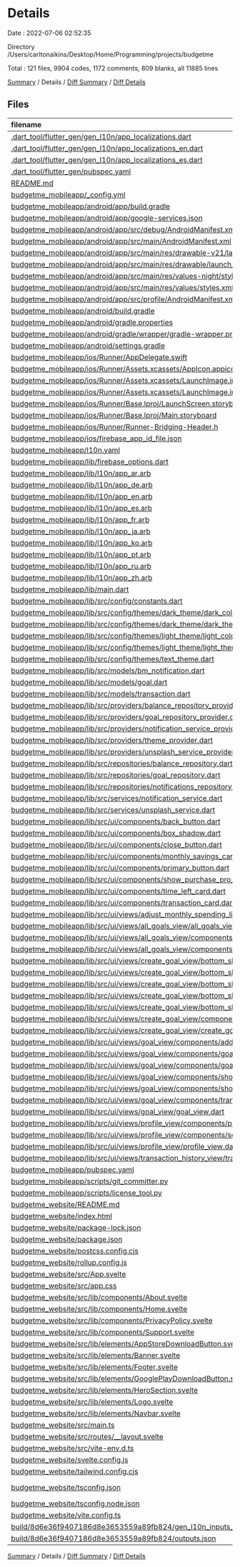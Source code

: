 # Details

Date : 2022-07-06 02:52:35

Directory /Users/carltonaikins/Desktop/Home/Programming/projects/budgetme

Total : 121 files,  9904 codes, 1172 comments, 809 blanks, all 11885 lines

[Summary](results.md) / Details / [Diff Summary](diff.md) / [Diff Details](diff-details.md)

## Files
| filename | language | code | comment | blank | total |
| :--- | :--- | ---: | ---: | ---: | ---: |
| [.dart_tool/flutter_gen/gen_l10n/app_localizations.dart](/.dart_tool/flutter_gen/gen_l10n/app_localizations.dart) | Dart | 49 | 67 | 19 | 135 |
| [.dart_tool/flutter_gen/gen_l10n/app_localizations_en.dart](/.dart_tool/flutter_gen/gen_l10n/app_localizations_en.dart) | Dart | 6 | 1 | 6 | 13 |
| [.dart_tool/flutter_gen/gen_l10n/app_localizations_es.dart](/.dart_tool/flutter_gen/gen_l10n/app_localizations_es.dart) | Dart | 6 | 1 | 6 | 13 |
| [.dart_tool/flutter_gen/pubspec.yaml](/.dart_tool/flutter_gen/pubspec.yaml) | YAML | 2 | 1 | 1 | 4 |
| [README.md](/README.md) | Markdown | 28 | 34 | 26 | 88 |
| [budgetme_mobileapp/_config.yml](/budgetme_mobileapp/_config.yml) | YAML | 1 | 0 | 0 | 1 |
| [budgetme_mobileapp/android/app/build.gradle](/budgetme_mobileapp/android/app/build.gradle) | Groovy | 59 | 3 | 13 | 75 |
| [budgetme_mobileapp/android/app/google-services.json](/budgetme_mobileapp/android/app/google-services.json) | JSON | 46 | 0 | 0 | 46 |
| [budgetme_mobileapp/android/app/src/debug/AndroidManifest.xml](/budgetme_mobileapp/android/app/src/debug/AndroidManifest.xml) | XML | 5 | 3 | 1 | 9 |
| [budgetme_mobileapp/android/app/src/main/AndroidManifest.xml](/budgetme_mobileapp/android/app/src/main/AndroidManifest.xml) | XML | 30 | 6 | 1 | 37 |
| [budgetme_mobileapp/android/app/src/main/res/drawable-v21/launch_background.xml](/budgetme_mobileapp/android/app/src/main/res/drawable-v21/launch_background.xml) | XML | 4 | 7 | 2 | 13 |
| [budgetme_mobileapp/android/app/src/main/res/drawable/launch_background.xml](/budgetme_mobileapp/android/app/src/main/res/drawable/launch_background.xml) | XML | 4 | 7 | 2 | 13 |
| [budgetme_mobileapp/android/app/src/main/res/values-night/styles.xml](/budgetme_mobileapp/android/app/src/main/res/values-night/styles.xml) | XML | 9 | 9 | 1 | 19 |
| [budgetme_mobileapp/android/app/src/main/res/values/styles.xml](/budgetme_mobileapp/android/app/src/main/res/values/styles.xml) | XML | 9 | 9 | 1 | 19 |
| [budgetme_mobileapp/android/app/src/profile/AndroidManifest.xml](/budgetme_mobileapp/android/app/src/profile/AndroidManifest.xml) | XML | 4 | 3 | 1 | 8 |
| [budgetme_mobileapp/android/build.gradle](/budgetme_mobileapp/android/build.gradle) | Groovy | 30 | 0 | 5 | 35 |
| [budgetme_mobileapp/android/gradle.properties](/budgetme_mobileapp/android/gradle.properties) | Properties | 3 | 0 | 1 | 4 |
| [budgetme_mobileapp/android/gradle/wrapper/gradle-wrapper.properties](/budgetme_mobileapp/android/gradle/wrapper/gradle-wrapper.properties) | Properties | 5 | 1 | 1 | 7 |
| [budgetme_mobileapp/android/settings.gradle](/budgetme_mobileapp/android/settings.gradle) | Groovy | 8 | 0 | 4 | 12 |
| [budgetme_mobileapp/ios/Runner/AppDelegate.swift](/budgetme_mobileapp/ios/Runner/AppDelegate.swift) | Swift | 15 | 0 | 4 | 19 |
| [budgetme_mobileapp/ios/Runner/Assets.xcassets/AppIcon.appiconset/Contents.json](/budgetme_mobileapp/ios/Runner/Assets.xcassets/AppIcon.appiconset/Contents.json) | JSON | 122 | 0 | 1 | 123 |
| [budgetme_mobileapp/ios/Runner/Assets.xcassets/LaunchImage.imageset/Contents.json](/budgetme_mobileapp/ios/Runner/Assets.xcassets/LaunchImage.imageset/Contents.json) | JSON | 23 | 0 | 1 | 24 |
| [budgetme_mobileapp/ios/Runner/Assets.xcassets/LaunchImage.imageset/README.md](/budgetme_mobileapp/ios/Runner/Assets.xcassets/LaunchImage.imageset/README.md) | Markdown | 3 | 0 | 2 | 5 |
| [budgetme_mobileapp/ios/Runner/Base.lproj/LaunchScreen.storyboard](/budgetme_mobileapp/ios/Runner/Base.lproj/LaunchScreen.storyboard) | XML | 36 | 1 | 1 | 38 |
| [budgetme_mobileapp/ios/Runner/Base.lproj/Main.storyboard](/budgetme_mobileapp/ios/Runner/Base.lproj/Main.storyboard) | XML | 28 | 1 | 1 | 30 |
| [budgetme_mobileapp/ios/Runner/Runner-Bridging-Header.h](/budgetme_mobileapp/ios/Runner/Runner-Bridging-Header.h) | C++ | 1 | 0 | 1 | 2 |
| [budgetme_mobileapp/ios/firebase_app_id_file.json](/budgetme_mobileapp/ios/firebase_app_id_file.json) | JSON | 7 | 0 | 0 | 7 |
| [budgetme_mobileapp/l10n.yaml](/budgetme_mobileapp/l10n.yaml) | YAML | 3 | 0 | 1 | 4 |
| [budgetme_mobileapp/lib/firebase_options.dart](/budgetme_mobileapp/lib/firebase_options.dart) | Dart | 53 | 29 | 6 | 88 |
| [budgetme_mobileapp/lib/l10n/app_ar.arb](/budgetme_mobileapp/lib/l10n/app_ar.arb) | JSON | 3 | 0 | 0 | 3 |
| [budgetme_mobileapp/lib/l10n/app_de.arb](/budgetme_mobileapp/lib/l10n/app_de.arb) | JSON | 3 | 0 | 0 | 3 |
| [budgetme_mobileapp/lib/l10n/app_en.arb](/budgetme_mobileapp/lib/l10n/app_en.arb) | JSON | 55 | 0 | 1 | 56 |
| [budgetme_mobileapp/lib/l10n/app_es.arb](/budgetme_mobileapp/lib/l10n/app_es.arb) | JSON | 3 | 0 | 0 | 3 |
| [budgetme_mobileapp/lib/l10n/app_fr.arb](/budgetme_mobileapp/lib/l10n/app_fr.arb) | JSON | 3 | 0 | 0 | 3 |
| [budgetme_mobileapp/lib/l10n/app_ja.arb](/budgetme_mobileapp/lib/l10n/app_ja.arb) | JSON | 3 | 0 | 0 | 3 |
| [budgetme_mobileapp/lib/l10n/app_ko.arb](/budgetme_mobileapp/lib/l10n/app_ko.arb) | JSON | 3 | 0 | 0 | 3 |
| [budgetme_mobileapp/lib/l10n/app_pt.arb](/budgetme_mobileapp/lib/l10n/app_pt.arb) | JSON | 3 | 0 | 0 | 3 |
| [budgetme_mobileapp/lib/l10n/app_ru.arb](/budgetme_mobileapp/lib/l10n/app_ru.arb) | JSON | 3 | 0 | 0 | 3 |
| [budgetme_mobileapp/lib/l10n/app_zh.arb](/budgetme_mobileapp/lib/l10n/app_zh.arb) | JSON | 3 | 0 | 0 | 3 |
| [budgetme_mobileapp/lib/main.dart](/budgetme_mobileapp/lib/main.dart) | Dart | 98 | 32 | 17 | 147 |
| [budgetme_mobileapp/lib/src/config/constants.dart](/budgetme_mobileapp/lib/src/config/constants.dart) | Dart | 65 | 18 | 22 | 105 |
| [budgetme_mobileapp/lib/src/config/themes/dark_theme/dark_color_palette.dart](/budgetme_mobileapp/lib/src/config/themes/dark_theme/dark_color_palette.dart) | Dart | 122 | 17 | 13 | 152 |
| [budgetme_mobileapp/lib/src/config/themes/dark_theme/dark_theme.dart](/budgetme_mobileapp/lib/src/config/themes/dark_theme/dark_theme.dart) | Dart | 141 | 18 | 4 | 163 |
| [budgetme_mobileapp/lib/src/config/themes/light_theme/light_color_palette.dart](/budgetme_mobileapp/lib/src/config/themes/light_theme/light_color_palette.dart) | Dart | 122 | 17 | 13 | 152 |
| [budgetme_mobileapp/lib/src/config/themes/light_theme/light_theme.dart](/budgetme_mobileapp/lib/src/config/themes/light_theme/light_theme.dart) | Dart | 140 | 18 | 4 | 162 |
| [budgetme_mobileapp/lib/src/config/themes/text_theme.dart](/budgetme_mobileapp/lib/src/config/themes/text_theme.dart) | Dart | 107 | 17 | 6 | 130 |
| [budgetme_mobileapp/lib/src/models/bm_notification.dart](/budgetme_mobileapp/lib/src/models/bm_notification.dart) | Dart | 41 | 19 | 14 | 74 |
| [budgetme_mobileapp/lib/src/models/goal.dart](/budgetme_mobileapp/lib/src/models/goal.dart) | Dart | 115 | 31 | 25 | 171 |
| [budgetme_mobileapp/lib/src/models/transaction.dart](/budgetme_mobileapp/lib/src/models/transaction.dart) | Dart | 68 | 17 | 13 | 98 |
| [budgetme_mobileapp/lib/src/providers/balance_repository_provider.dart](/budgetme_mobileapp/lib/src/providers/balance_repository_provider.dart) | Dart | 5 | 17 | 3 | 25 |
| [budgetme_mobileapp/lib/src/providers/goal_repository_provider.dart](/budgetme_mobileapp/lib/src/providers/goal_repository_provider.dart) | Dart | 6 | 17 | 3 | 26 |
| [budgetme_mobileapp/lib/src/providers/notification_service_provider.dart](/budgetme_mobileapp/lib/src/providers/notification_service_provider.dart) | Dart | 5 | 17 | 3 | 25 |
| [budgetme_mobileapp/lib/src/providers/theme_provider.dart](/budgetme_mobileapp/lib/src/providers/theme_provider.dart) | Dart | 13 | 17 | 7 | 37 |
| [budgetme_mobileapp/lib/src/providers/unsplash_service_provider.dart](/budgetme_mobileapp/lib/src/providers/unsplash_service_provider.dart) | Dart | 5 | 17 | 3 | 25 |
| [budgetme_mobileapp/lib/src/repositories/balance_repository.dart](/budgetme_mobileapp/lib/src/repositories/balance_repository.dart) | Dart | 85 | 17 | 28 | 130 |
| [budgetme_mobileapp/lib/src/repositories/goal_repository.dart](/budgetme_mobileapp/lib/src/repositories/goal_repository.dart) | Dart | 38 | 19 | 17 | 74 |
| [budgetme_mobileapp/lib/src/repositories/notifications_repository.dart](/budgetme_mobileapp/lib/src/repositories/notifications_repository.dart) | Dart | 42 | 19 | 13 | 74 |
| [budgetme_mobileapp/lib/src/services/notification_service.dart](/budgetme_mobileapp/lib/src/services/notification_service.dart) | Dart | 53 | 17 | 12 | 82 |
| [budgetme_mobileapp/lib/src/services/unsplash_service.dart](/budgetme_mobileapp/lib/src/services/unsplash_service.dart) | Dart | 14 | 17 | 5 | 36 |
| [budgetme_mobileapp/lib/src/ui/components/back_button.dart](/budgetme_mobileapp/lib/src/ui/components/back_button.dart) | Dart | 18 | 17 | 5 | 40 |
| [budgetme_mobileapp/lib/src/ui/components/box_shadow.dart](/budgetme_mobileapp/lib/src/ui/components/box_shadow.dart) | Dart | 24 | 17 | 5 | 46 |
| [budgetme_mobileapp/lib/src/ui/components/close_button.dart](/budgetme_mobileapp/lib/src/ui/components/close_button.dart) | Dart | 18 | 17 | 5 | 40 |
| [budgetme_mobileapp/lib/src/ui/components/monthly_savings_card.dart](/budgetme_mobileapp/lib/src/ui/components/monthly_savings_card.dart) | Dart | 105 | 17 | 6 | 128 |
| [budgetme_mobileapp/lib/src/ui/components/primary_button.dart](/budgetme_mobileapp/lib/src/ui/components/primary_button.dart) | Dart | 228 | 17 | 28 | 273 |
| [budgetme_mobileapp/lib/src/ui/components/show_purchase_pro_bottom_sheet.dart](/budgetme_mobileapp/lib/src/ui/components/show_purchase_pro_bottom_sheet.dart) | Dart | 115 | 17 | 4 | 136 |
| [budgetme_mobileapp/lib/src/ui/components/time_left_card.dart](/budgetme_mobileapp/lib/src/ui/components/time_left_card.dart) | Dart | 302 | 17 | 17 | 336 |
| [budgetme_mobileapp/lib/src/ui/components/transaction_card.dart](/budgetme_mobileapp/lib/src/ui/components/transaction_card.dart) | Dart | 92 | 24 | 7 | 123 |
| [budgetme_mobileapp/lib/src/ui/views/adjust_monthly_spending_limit_view/adjust_monthly_spending_limit_view.dart](/budgetme_mobileapp/lib/src/ui/views/adjust_monthly_spending_limit_view/adjust_monthly_spending_limit_view.dart) | Dart | 121 | 17 | 8 | 146 |
| [budgetme_mobileapp/lib/src/ui/views/all_goals_view/all_goals_view.dart](/budgetme_mobileapp/lib/src/ui/views/all_goals_view/all_goals_view.dart) | Dart | 165 | 17 | 14 | 196 |
| [budgetme_mobileapp/lib/src/ui/views/all_goals_view/components/add_goal_button.dart](/budgetme_mobileapp/lib/src/ui/views/all_goals_view/components/add_goal_button.dart) | Dart | 33 | 17 | 6 | 56 |
| [budgetme_mobileapp/lib/src/ui/views/all_goals_view/components/goal_card.dart](/budgetme_mobileapp/lib/src/ui/views/all_goals_view/components/goal_card.dart) | Dart | 161 | 17 | 7 | 185 |
| [budgetme_mobileapp/lib/src/ui/views/create_goal_view/bottom_sheet_views/view_five.dart](/budgetme_mobileapp/lib/src/ui/views/create_goal_view/bottom_sheet_views/view_five.dart) | Dart | 193 | 17 | 18 | 228 |
| [budgetme_mobileapp/lib/src/ui/views/create_goal_view/bottom_sheet_views/view_four.dart](/budgetme_mobileapp/lib/src/ui/views/create_goal_view/bottom_sheet_views/view_four.dart) | Dart | 215 | 17 | 15 | 247 |
| [budgetme_mobileapp/lib/src/ui/views/create_goal_view/bottom_sheet_views/view_one.dart](/budgetme_mobileapp/lib/src/ui/views/create_goal_view/bottom_sheet_views/view_one.dart) | Dart | 205 | 19 | 16 | 240 |
| [budgetme_mobileapp/lib/src/ui/views/create_goal_view/bottom_sheet_views/view_three.dart](/budgetme_mobileapp/lib/src/ui/views/create_goal_view/bottom_sheet_views/view_three.dart) | Dart | 193 | 17 | 14 | 224 |
| [budgetme_mobileapp/lib/src/ui/views/create_goal_view/bottom_sheet_views/view_two.dart](/budgetme_mobileapp/lib/src/ui/views/create_goal_view/bottom_sheet_views/view_two.dart) | Dart | 151 | 17 | 14 | 182 |
| [budgetme_mobileapp/lib/src/ui/views/create_goal_view/components/show_image_selection_bottom_sheet.dart](/budgetme_mobileapp/lib/src/ui/views/create_goal_view/components/show_image_selection_bottom_sheet.dart) | Dart | 350 | 17 | 32 | 399 |
| [budgetme_mobileapp/lib/src/ui/views/create_goal_view/create_goal_view.dart](/budgetme_mobileapp/lib/src/ui/views/create_goal_view/create_goal_view.dart) | Dart | 89 | 19 | 15 | 123 |
| [budgetme_mobileapp/lib/src/ui/views/goal_view/components/add_money_button.dart](/budgetme_mobileapp/lib/src/ui/views/goal_view/components/add_money_button.dart) | Dart | 46 | 17 | 10 | 73 |
| [budgetme_mobileapp/lib/src/ui/views/goal_view/components/goal_progress_card.dart](/budgetme_mobileapp/lib/src/ui/views/goal_view/components/goal_progress_card.dart) | Dart | 92 | 17 | 6 | 115 |
| [budgetme_mobileapp/lib/src/ui/views/goal_view/components/goal_view_header.dart](/budgetme_mobileapp/lib/src/ui/views/goal_view/components/goal_view_header.dart) | Dart | 91 | 18 | 5 | 114 |
| [budgetme_mobileapp/lib/src/ui/views/goal_view/components/show_add_money_bottom_sheet.dart](/budgetme_mobileapp/lib/src/ui/views/goal_view/components/show_add_money_bottom_sheet.dart) | Dart | 291 | 17 | 30 | 338 |
| [budgetme_mobileapp/lib/src/ui/views/goal_view/components/show_goal_settings_bottom_sheet.dart](/budgetme_mobileapp/lib/src/ui/views/goal_view/components/show_goal_settings_bottom_sheet.dart) | Dart | 124 | 17 | 4 | 145 |
| [budgetme_mobileapp/lib/src/ui/views/goal_view/components/transaction_history_section.dart](/budgetme_mobileapp/lib/src/ui/views/goal_view/components/transaction_history_section.dart) | Dart | 84 | 17 | 6 | 107 |
| [budgetme_mobileapp/lib/src/ui/views/goal_view/goal_view.dart](/budgetme_mobileapp/lib/src/ui/views/goal_view/goal_view.dart) | Dart | 147 | 23 | 19 | 189 |
| [budgetme_mobileapp/lib/src/ui/views/profile_view/components/purchase_pro_card.dart](/budgetme_mobileapp/lib/src/ui/views/profile_view/components/purchase_pro_card.dart) | Dart | 52 | 17 | 5 | 74 |
| [budgetme_mobileapp/lib/src/ui/views/profile_view/components/settings_section.dart](/budgetme_mobileapp/lib/src/ui/views/profile_view/components/settings_section.dart) | Dart | 135 | 17 | 5 | 157 |
| [budgetme_mobileapp/lib/src/ui/views/profile_view/profile_view.dart](/budgetme_mobileapp/lib/src/ui/views/profile_view/profile_view.dart) | Dart | 69 | 17 | 8 | 94 |
| [budgetme_mobileapp/lib/src/ui/views/transaction_history_view/transaction_history_view.dart](/budgetme_mobileapp/lib/src/ui/views/transaction_history_view/transaction_history_view.dart) | Dart | 89 | 17 | 10 | 116 |
| [budgetme_mobileapp/pubspec.yaml](/budgetme_mobileapp/pubspec.yaml) | YAML | 81 | 51 | 22 | 154 |
| [budgetme_mobileapp/scripts/git_committer.py](/budgetme_mobileapp/scripts/git_committer.py) | Python | 23 | 9 | 12 | 44 |
| [budgetme_mobileapp/scripts/license_tool.py](/budgetme_mobileapp/scripts/license_tool.py) | Python | 26 | 8 | 13 | 47 |
| [budgetme_website/README.md](/budgetme_website/README.md) | Markdown | 28 | 0 | 21 | 49 |
| [budgetme_website/index.html](/budgetme_website/index.html) | HTML | 13 | 0 | 1 | 14 |
| [budgetme_website/package-lock.json](/budgetme_website/package-lock.json) | JSON | 3,206 | 0 | 1 | 3,207 |
| [budgetme_website/package.json](/budgetme_website/package.json) | JSON | 31 | 0 | 1 | 32 |
| [budgetme_website/postcss.config.cjs](/budgetme_website/postcss.config.cjs) | JavaScript | 6 | 0 | 1 | 7 |
| [budgetme_website/rollup.config.js](/budgetme_website/rollup.config.js) | JavaScript | 10 | 0 | 2 | 12 |
| [budgetme_website/src/App.svelte](/budgetme_website/src/App.svelte) | Svelte | 17 | 0 | 5 | 22 |
| [budgetme_website/src/app.css](/budgetme_website/src/app.css) | CSS | 38 | 0 | 7 | 45 |
| [budgetme_website/src/lib/components/About.svelte](/budgetme_website/src/lib/components/About.svelte) | Svelte | 8 | 0 | 2 | 10 |
| [budgetme_website/src/lib/components/Home.svelte](/budgetme_website/src/lib/components/Home.svelte) | Svelte | 20 | 0 | 2 | 22 |
| [budgetme_website/src/lib/components/PrivacyPolicy.svelte](/budgetme_website/src/lib/components/PrivacyPolicy.svelte) | Svelte | 8 | 0 | 2 | 10 |
| [budgetme_website/src/lib/components/Support.svelte](/budgetme_website/src/lib/components/Support.svelte) | Svelte | 8 | 0 | 2 | 10 |
| [budgetme_website/src/lib/elements/AppStoreDownloadButton.svelte](/budgetme_website/src/lib/elements/AppStoreDownloadButton.svelte) | Svelte | 7 | 0 | 1 | 8 |
| [budgetme_website/src/lib/elements/Banner.svelte](/budgetme_website/src/lib/elements/Banner.svelte) | Svelte | 7 | 0 | 1 | 8 |
| [budgetme_website/src/lib/elements/Footer.svelte](/budgetme_website/src/lib/elements/Footer.svelte) | Svelte | 153 | 0 | 4 | 157 |
| [budgetme_website/src/lib/elements/GooglePlayDownloadButton.svelte](/budgetme_website/src/lib/elements/GooglePlayDownloadButton.svelte) | Svelte | 7 | 0 | 1 | 8 |
| [budgetme_website/src/lib/elements/HeroSection.svelte](/budgetme_website/src/lib/elements/HeroSection.svelte) | Svelte | 33 | 0 | 2 | 35 |
| [budgetme_website/src/lib/elements/Logo.svelte](/budgetme_website/src/lib/elements/Logo.svelte) | Svelte | 4 | 0 | 1 | 5 |
| [budgetme_website/src/lib/elements/Navbar.svelte](/budgetme_website/src/lib/elements/Navbar.svelte) | Svelte | 135 | 3 | 12 | 150 |
| [budgetme_website/src/main.ts](/budgetme_website/src/main.ts) | TypeScript | 5 | 0 | 3 | 8 |
| [budgetme_website/src/routes/__layout.svelte](/budgetme_website/src/routes/__layout.svelte) | Svelte | 4 | 0 | 2 | 6 |
| [budgetme_website/src/vite-env.d.ts](/budgetme_website/src/vite-env.d.ts) | TypeScript | 0 | 2 | 1 | 3 |
| [budgetme_website/svelte.config.js](/budgetme_website/svelte.config.js) | JavaScript | 6 | 2 | 2 | 10 |
| [budgetme_website/tailwind.config.cjs](/budgetme_website/tailwind.config.cjs) | JavaScript | 26 | 1 | 2 | 29 |
| [budgetme_website/tsconfig.json](/budgetme_website/tsconfig.json) | JSON with Comments | 15 | 6 | 1 | 22 |
| [budgetme_website/tsconfig.node.json](/budgetme_website/tsconfig.node.json) | JSON | 8 | 0 | 1 | 9 |
| [budgetme_website/vite.config.ts](/budgetme_website/vite.config.ts) | TypeScript | 5 | 1 | 2 | 8 |
| [build/8d6e36f9407186d8e3653559a89fb824/gen_l10n_inputs_and_outputs.json](/build/8d6e36f9407186d8e3653559a89fb824/gen_l10n_inputs_and_outputs.json) | JSON | 1 | 0 | 0 | 1 |
| [build/8d6e36f9407186d8e3653559a89fb824/outputs.json](/build/8d6e36f9407186d8e3653559a89fb824/outputs.json) | JSON | 1 | 0 | 0 | 1 |

[Summary](results.md) / Details / [Diff Summary](diff.md) / [Diff Details](diff-details.md)